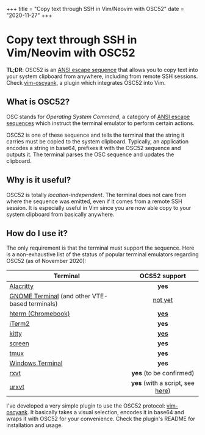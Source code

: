 +++
title = "Copy text through SSH in Vim/Neovim with OSC52"
date = "2020-11-27"
+++

# Copy text through SSH in Vim/Neovim with OSC52

**TL;DR**: OSC52 is an
[ANSI escape sequence](https://en.wikipedia.org/wiki/ANSI_escape_code#Escape_sequences)
that allows you to copy text into your system clipboard from anywhere,
including from remote SSH sessions.
Check [vim-oscyank](https://github.com/ojroques/vim-oscyank), a plugin which
integrates OSC52 into Vim.

## What is OSC52?
OSC stands for *Operating System Command*, a category of
[ANSI escape sequences](https://en.wikipedia.org/wiki/ANSI_escape_code#Escape_sequences)
which instruct the terminal emulator to perform certain actions.

OSC52 is one of these sequence and tells the terminal that the string it
carries must be copied to the system clipboard. Typically, an application
encodes a string in base64, prefixes it with the OSC52 sequence and outputs it.
The terminal parses the OSC sequence and updates the clipboard.

## Why is it useful?
OSC52 is totally *location-independent*. The terminal does not care from where
the sequence was emitted, even if it comes from a remote SSH session. It is
especially useful in Vim since you are now able copy to your system clipboard
from basically anywhere.

## How do I use it?
The only requirement is that the terminal must support the sequence. Here is
a non-exhaustive list of the status of popular terminal emulators regarding
OSC52 (as of November 2020):

| Terminal | OCS52 support |
|----------|:-------------:|
| [Alacritty](https://github.com/alacritty/alacritty) | **yes** |
| [GNOME Terminal](https://github.com/GNOME/gnome-terminal) (and other VTE-based terminals) | [not yet](https://bugzilla.gnome.org/show_bug.cgi?id=795774) |
| [hterm (Chromebook)](https://chromium.googlesource.com/apps/libapps/+/master/README.md) | [**yes**](https://chromium.googlesource.com/apps/libapps/+/master/nassh/doc/FAQ.md#Is-OSC-52-aka-clipboard-operations_supported) |
| [iTerm2](https://iterm2.com/) | **yes** |
| [kitty](https://github.com/kovidgoyal/kitty) | [**yes**](https://sw.kovidgoyal.net/kitty/protocol-extensions.html#pasting-to-clipboard) |
| [screen](https://www.gnu.org/software/screen/) | **yes** |
| [tmux](https://github.com/tmux/tmux) | **yes** |
| [Windows Terminal](https://github.com/microsoft/terminal) | **yes** |
| [rxvt](http://rxvt.sourceforge.net/) | **yes** (to be confirmed) |
| [urxvt](http://software.schmorp.de/pkg/rxvt-unicode.html) | **yes** (with a script, see [here](https://github.com/ojroques/vim-oscyank/issues/4)) |

I've developed a very simple plugin to use the OSC52 protocol:
[vim-oscyank](https://github.com/ojroques/vim-oscyank). It basically takes
a visual selection, encodes it in base64 and wraps it with OSC52 for your
convenience. Check the plugin's README for installation and usage.
